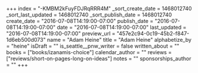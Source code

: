 +++
index = "-KMBM2kFuyFDJRqRRR4M"
_sort_create_date = 1468012740
_sort_last_updated = 1468012740
_sort_publish_date = 1468012740
create_date = "2016-07-08T14:19:00-07:00"
publish_date = "2016-07-08T14:19:00-07:00"
date = "2016-07-08T14:19:00-07:00"
last_updated = "2016-07-08T14:19:00-07:00"
preview_url = "457e2c94-0c19-45b2-f847-1d6eb500d073"
name = "Adam Heine"
title = "Adam Heine"
alphabetize_by = "heine"
isDraft = ""
is_seattle__pnw_writer = false
written_about = ""
books = ["books/izanamis-choice"]
calendar_author = ""
reviews = ["reviews/short-on-pages-long-on-ideas"]
notes = ""
sponsorships_author = ""
+++
